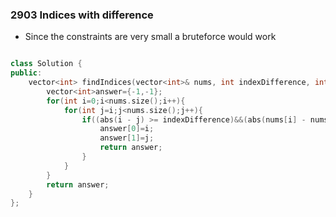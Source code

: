 ### 2903 Indices with difference
- Since the constraints are very small a bruteforce would work
```cpp

class Solution {
public:
    vector<int> findIndices(vector<int>& nums, int indexDifference, int valueDifference) {
        vector<int>answer={-1,-1};
        for(int i=0;i<nums.size();i++){
            for(int j=i;j<nums.size();j++){
                if((abs(i - j) >= indexDifference)&&(abs(nums[i] - nums[j]) >= valueDifference)){
                    answer[0]=i;
                    answer[1]=j;
                    return answer;
                }
            }
        }
        return answer;
    }
};

```